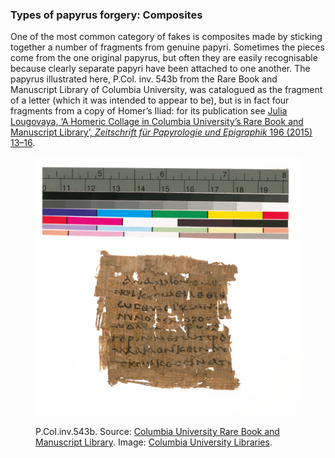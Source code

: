 ### Types of papyrus forgery: Composites

One of the most common category of fakes is composites made by 
sticking together a number of fragments from genuine papyri. 
Sometimes the pieces come from the one original papyrus, but
often they are easily recognisable because clearly separate 
papyri have been attached to one another. The papyrus illustrated
here, P.Col. inv. 543b from the Rare Book and Manuscript Library 
of Columbia University, was catalogued as the fragment of a letter 
(which it was intended to appear to be), but is in fact four fragments
from a copy of Homer’s Iliad: for its publication see [Julia Lougovaya,
‘A Homeric Collage in Columbia University’s Rare Book and Manuscript Library’,
*Zeitschrift für Papyrologie und Epigraphik* 196 (2015) 13–16](/https://www.academia.edu/19364084/A_HOMERIC_COLLAGE_IN_COLUMBIA_UNIVERSITY_S_RARE_BOOK_AND_MANUSCRIPT_LIBRARY_in_Zeitschrift_für_Papyrologie_und_Epigraphik_196_2015_13_16).

<figure>
<p><img src="/images/Col.inv.543b.jpeg"/></p>
<figcaption> P.Col.inv.543b. Source: <a href="http://library.columbia.edu/locations/rbml/units/papyri_and_ostraca.html/">Columbia University Rare Book and Manuscript Library</a>. Image: <a href="http://library.columbia.edu/index.html">Columbia University Libraries</a>. </figcaption>

</figure>
